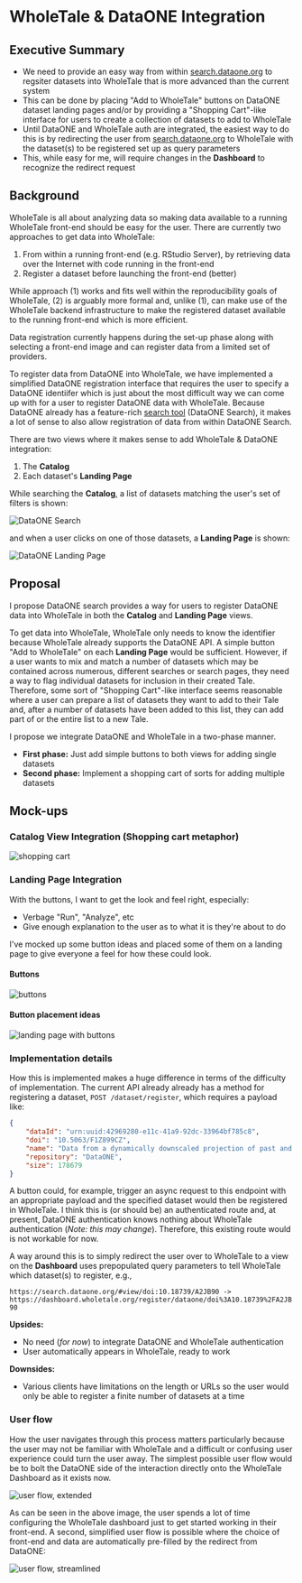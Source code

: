 # WholeTale & DataONE Integration

## Executive Summary

- We need to provide an easy way from within [search.dataone.org](https://search.dataone.org) to regsiter datasets into WholeTale that is more advanced than the current system
- This can be done by placing "Add to WholeTale" buttons on DataONE dataset landing pages and/or by providing a "Shopping Cart"-like interface for users to create a collection of datasets to add to WholeTale
- Until DataONE and WholeTale auth are integrated, the easiest way to do this is by redirecting the user from [search.dataone.org](https://search.dataone.org) to WholeTale with the dataset(s) to be registered set up as query parameters
- This, while easy for me, will require changes in the **Dashboard** to recognize the redirect request

## Background

WholeTale is all about analyzing data so making data available to a running WholeTale front-end should be easy for the user.
There are currently two approaches to get data into WholeTale:

1. From within a running front-end (e.g. RStudio Server), by retrieving data over the Internet with code running in the front-end
2. Register a dataset before launching the front-end (better)

While approach (1) works and fits well within the reproducibility goals of WholeTale, (2) is arguably more formal and, unlike (1), can make use of the WholeTale backend infrastructure to make the registered dataset available to the running front-end which is more efficient.

Data registration currently happens during the set-up phase along with selecting a front-end image and can register data from a limited set of providers.

To register data from DataONE into WholeTale, we have implemented a simplified DataONE registration interface that requires the user to specify a DataONE identiifer which is just about the most difficult way we can come up with for a user to register DataONE data with WholeTale.
Because DataONE already has a feature-rich [search tool](https://search.dataone.org) (DataONE Search), it makes a lot of sense to also allow registration of data from within DataONE Search.

There are two views where it makes sense to add WholeTale & DataONE integration:

1. The **Catalog**
2. Each dataset's **Landing Page**

While searching the **Catalog**, a list of datasets matching the user's set of filters is shown:

![DataONE Search](./images/dataone_search.png)

and when a user clicks on one of those datasets, a **Landing Page** is shown:

![DataONE Landing Page](./images/dataone_landing_page.png)

## Proposal

I propose DataONE search provides a way for users to register DataONE data into WholeTale in both the **Catalog** and **Landing Page** views.

To get data into WholeTale, WholeTale only needs to know the identifier because WholeTale already supports the DataONE API. 
A simple button "Add to WholeTale" on each **Landing Page** would be sufficient.
However, if a user wants to mix and match a number of datasets which may be contained across numerous, different searches or search pages, they need a way to flag individual datasets for inclusion in their created Tale.
Therefore, some sort of "Shopping Cart"-like interface seems reasonable where a user can prepare a list of datasets they want to add to their Tale and, after a number of datasets have been added to this list, they can add part of or the entire list to a new Tale.

I propose we integrate DataONE and WholeTale in a two-phase manner.

- **First phase:** Just add simple buttons to both views for adding single datasets
- **Second phase:** Implement a shopping cart of sorts for adding multiple datasets

## Mock-ups

### Catalog View Integration (Shopping cart metaphor)

![shopping cart](images/shopping-cart.png)

### Landing Page Integration

With the buttons, I want to get the look and feel right, especially:

- Verbage "Run", "Analyze", etc
- Give enough explanation to the user as to what it is they're about to do

I've mocked up some button ideas and placed some of them on a landing page to give everyone a feel for how these could look.

#### Buttons

![buttons](images/buttons.png)

#### Button placement ideas

![landing page with buttons](images/package_view_branded.png)

### Implementation details

How this is implemented makes a huge difference in terms of the difficulty of implementation.
The current API already already has a method for registering a dataset, `POST /dataset/register`, which requires a payload like:

```json
{
    "dataId": "urn:uuid:42969280-e11c-41a9-92dc-33964bf785c8",
    "doi": "10.5063/F1Z899CZ",
    "name": "Data from a dynamically downscaled projection of past and future microclimates covering North America from 1980-1999 and 2080-2099",
    "repository": "DataONE",
    "size": 178679
}
```

A button could, for example, trigger an async request to this endpoint with an appropriate payload and the specified dataset would then be registered in WholeTale.
I think this is (or should be) an authenticated route and, at present, DataONE authentication knows nothing about WholeTale authentication (*Note: this may change*).
Therefore, this existing route would is not workable for now.

A way around this is to simply redirect the user over to WholeTale to a view on the **Dashboard** uses prepopulated query parameters to tell WholeTale which dataset(s) to register, e.g.,

`https://search.dataone.org/#view/doi:10.18739/A2JB90 -> https://dashboard.wholetale.org/register/dataone/doi%3A10.18739%2FA2JB90`

**Upsides:**

- No need (*for now*) to integrate DataONE and WholeTale authentication
- User automatically appears in WholeTale, ready to work

**Downsides:**

- Various clients have limitations on the length or URLs so the user would only be able to register a finite number of datasets at a time

### User flow

How the user navigates through this process matters particularly because the user may not be familiar with WholeTale and a difficult or confusing user experience could turn the user away. The simplest possible user flow would be to bolt the DataONE side of the interaction directly onto the WholeTale Dashboard as it exists now.

![user flow, extended](images/user-flow_extended.png)

As can be seen in the above image, the user spends a lot of time configuring the WholeTale dashboard just to get started working in their front-end.
A second, simplified user flow is possible where the choice of front-end and data are automatically pre-filled by the redirect from DataONE:

![user flow, streamlined](images/user-flow_streamlined.png)
